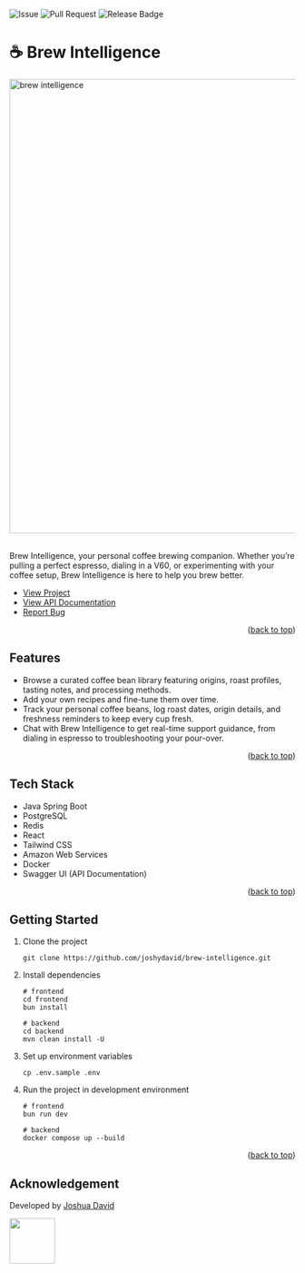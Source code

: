 <a id="readme-top"></a>

![Issue](https://img.shields.io/github/issues/joshydavid/brew-intelligence)
![Pull Request](https://img.shields.io/github/issues-pr/joshydavid/brew-intelligence)
![Release Badge](https://img.shields.io/github/v/release/joshydavid/brew-intelligence)

# ☕ Brew Intelligence

<img src="https://github.com/user-attachments/assets/21b14349-4657-4aea-a82a-dcef198fcfbc" width="800" alt="brew intelligence"  />
<br />
<br />

Brew Intelligence, your personal coffee brewing companion. Whether you’re pulling a perfect espresso, dialing in a V60, or experimenting with your coffee setup, Brew Intelligence is here to help you brew better.

- [View Project](https://brew.joshydavid.com)
- [View API Documentation](https://api-brew.joshydavid.com/docs.html)
- [Report Bug](https://github.com/joshydavid/brew-intelligence/issues/new/choose)

<p align="right">(<a href="#readme-top">back to top</a>)</p>

## Features

- Browse a curated coffee bean library featuring origins, roast profiles, tasting notes, and processing methods.
- Add your own recipes and fine-tune them over time.
- Track your personal coffee beans, log roast dates, origin details, and freshness reminders to keep every cup fresh.
- Chat with Brew Intelligence to get real-time support guidance, from dialing in espresso to troubleshooting your pour-over.

<p align="right">(<a href="#readme-top">back to top</a>)</p>

## Tech Stack

- Java Spring Boot
- PostgreSQL
- Redis
- React
- Tailwind CSS
- Amazon Web Services
- Docker
- Swagger UI (API Documentation)

<p align="right">(<a href="#readme-top">back to top</a>)</p>

## Getting Started

1. Clone the project

   ```
   git clone https://github.com/joshydavid/brew-intelligence.git
   ```

2. Install dependencies

   ```
   # frontend
   cd frontend
   bun install

   # backend
   cd backend
   mvn clean install -U
   ```

3. Set up environment variables

   `cp .env.sample .env`

4. Run the project in development environment

   ```
   # frontend
   bun run dev

   # backend
   docker compose up --build
   ```

<p align="right">(<a href="#readme-top">back to top</a>)</p>

## Acknowledgement

Developed by [Joshua David](https://joshydavid.com)

<a href="https://joshydavid.com">
  <img src="https://github.com/user-attachments/assets/4dfe0c89-8ced-4e08-bcf3-6261bdbb956d" width="80">
</a>
